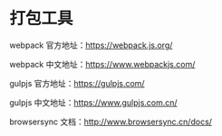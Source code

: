 # 打包工具

webpack 官方地址：https://webpack.js.org/

webpack 中文地址：https://www.webpackjs.com/

gulpjs 官方地址：https://gulpjs.com/

gulpjs 中文地址：https://www.gulpjs.com.cn/

browsersync 文档：http://www.browsersync.cn/docs/
